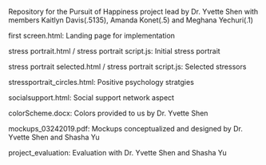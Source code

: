 Repository for the Pursuit of Happiness project lead by Dr. Yvette Shen with members Kaitlyn Davis(.5135), 
Amanda Konet(.5) and Meghana Yechuri(.1)


first screen.html: Landing page for implementation

stress portrait.html / stress portrait script.js: Initial stress portrait

stress portrait selected.html / stress portrait script.js: Selected stressors

stressportrait_circles.html: Positive psychology stratgies

socialsupport.html: Social support network aspect

colorScheme.docx: Colors provided to us by Dr. Yvette Shen

mockups_03242019.pdf: Mockups conceptualized and designed by Dr. Yvette Shen and Shasha Yu

project_evaluation: Evaluation with Dr. Yvette Shen and Shasha Yu


